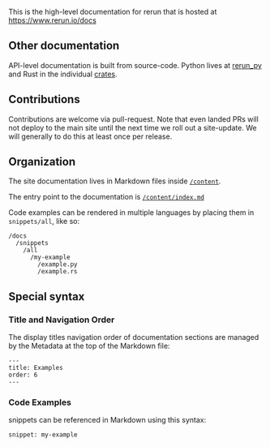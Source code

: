 This is the high-level documentation for rerun that is hosted at https://www.rerun.io/docs

## Other documentation
API-level documentation is built from source-code. Python lives at [rerun_py](https://github.com/rerun-io/rerun/tree/main/rerun_py) and Rust in the individual [crates](https://github.com/rerun-io/rerun/tree/main/crates).

## Contributions

Contributions are welcome via pull-request. Note that even landed PRs will not deploy to the main site
until the next time we roll out a site-update. We will generally to do this at least once per release.

## Organization

The site documentation lives in Markdown files inside [`/content`](./content).

The entry point to the documentation is [`/content/index.md`](./content/index.md)

Code examples can be rendered in multiple languages by placing them in `snippets/all`, like so:

```
/docs
  /snippets
    /all
      /my-example
        /example.py
        /example.rs
```

## Special syntax

### Title and Navigation Order
The display titles navigation order of documentation sections are managed by the Metadata at the top of the Markdown
file:
```
---
title: Examples
order: 6
---
```


### Code Examples

snippets can be referenced in Markdown using this syntax:
```
snippet: my-example
```
